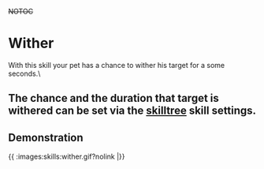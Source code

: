 ~~NOTOC~~
# Wither

With this skill your pet has a chance to wither his target for a some seconds.\\

The chance and the duration that target is withered can be set via the [skilltree](en/skilltrees) skill settings.
----
## Demonstration

{{ :images:skills:wither.gif?nolink |}}
